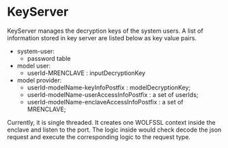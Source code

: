 # KeyServer

KeyServer manages the decryption keys of the system users. A list of information stored in key server are listed below as key value pairs.

* system-user:
  * password table
* model user:
  * userId-MRENCLAVE : inputDecryptionKey
* model provider:
  * userId-modelName-keyInfoPostfix : modelDecryptionKey;
  * userId-modelName-userAccessInfoPostfix : a set of userIds;
  * userId-modelName-enclaveAccessInfoPostfix : a set of MRENCLAVE;

Currently, it is single threaded. It creates one WOLFSSL context inside the enclave and listen to the port. The logic inside would check decode the json request and execute the corresponding logic to the request type.
